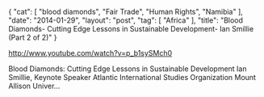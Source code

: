 {
   "cat": [
      "blood diamonds",
      "Fair Trade",
      "Human Rights",
      "Namibia"
   ],
   "date": "2014-01-29",
   "layout": "post",
   "tag": [
      "Africa"
   ],
   "title": "Blood Diamonds- Cutting Edge Lessons in Sustainable Development- Ian Smillie (Part 2 of 2)"
}

http://www.youtube.com/watch?v=p_b1sySMch0  

Blood Diamonds: Cutting Edge Lessons in Sustainable Development Ian Smillie, Keynote Speaker Atlantic International Studies Organization Mount Allison Univer...